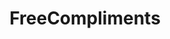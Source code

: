 ---
title: FreeCompliments
crosslinks:
- aww
- getdisciplined
- LifeProTips
- Incels
- curlyhair
- TheRedPill
- happy
- drawing
- selfie
- HistoryAnecdotes
- malefashionadvice
- Vallenan
- SuicideWatch
- personalfinance
- ExNoContact
- transtimelines
- AskMen
- congratslikeimfive
- GFD
---
